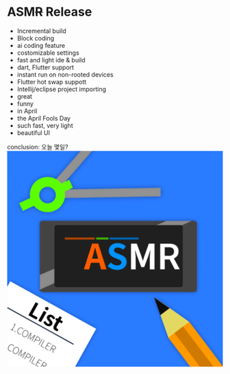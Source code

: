 # ASM~~R~~ Release

* Incremental build
* Block coding
* ai coding feature
* costomizable settings
* fast and light ide & build
* dart, Flutter support
* instant run on non-rooted devices
* Flutter hot swap suppott
* Intellij/eclipse project importing
* great
* funny
* in April
* the April Fools Day
* such fast, very light
* beautiful UI





conclusion:
오늘 몇일?
![hi](20190401_182119.png)
